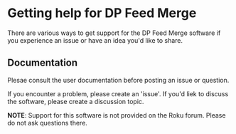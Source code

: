 # Getting help for DP Feed Merge

There are various ways to get support for the DP Feed Merge software if you experience an issue or have an idea you'd like to share.

## Documentation

Plesae consult the user documentation before posting an issue or question.

If you encounter a problem, please create an 'issue'.  If you'd liek to discuss the software, please create a discussion topic.

**NOTE**:  Support for this software is not provided on the Roku forum.  Please do not ask questions there.
